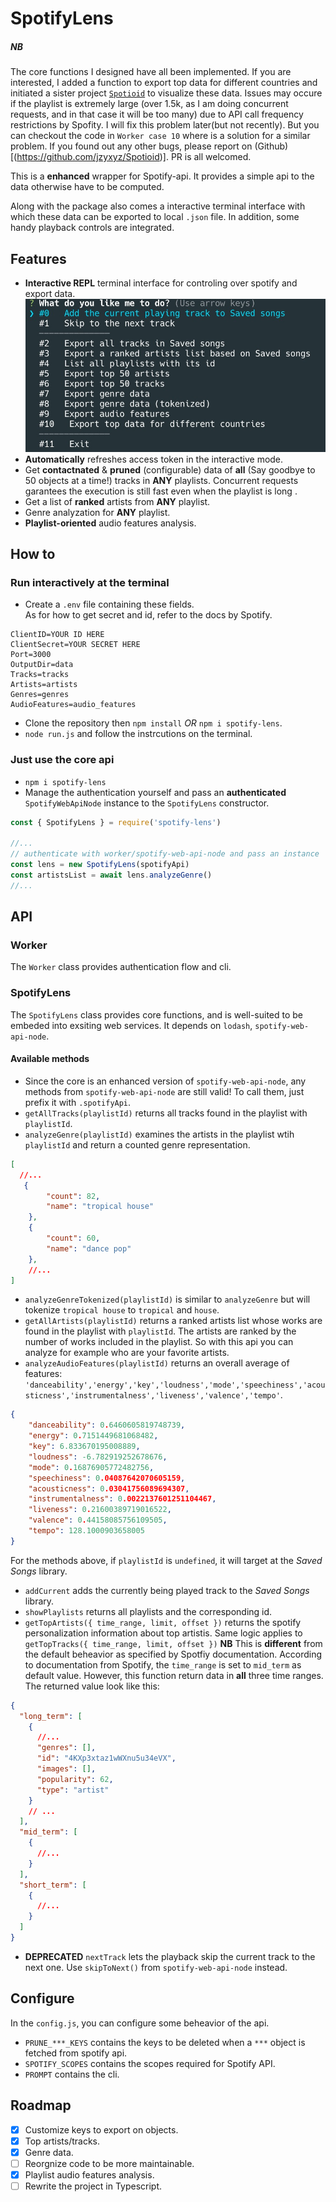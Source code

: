 # SpotifyLens

##### NB
The core functions I designed have all been implemented. 
If you are interested, I added a function to export top data for different countries and initiated a sister project [`Spotioid`](https://github.com/jzyxyz/Spotioid) to visualize these data. 
Issues may occure if the playlist is extremely large (over 1.5k, as I am doing concurrent requests, and in that case it will be too many) due to API call frequency restrictions by Spofity. I will fix this problem later(but not recently). But you can checkout the code in `Worker case 10` where is a solution for a similar problem.
If you found out any other bugs, please report on (Github)[(https://github.com/jzyxyz/Spotioid)]. PR is all welcomed. 


This is a **enhanced** wrapper for Spotify-api. It provides a simple api to the data otherwise have to be computed.

Along with the package also comes a interactive terminal interface with which these data can be exported to local `.json` file. In addition, some handy playback controls are integrated.

## Features

- **Interactive REPL** terminal interface for controling over spotify and export data.
![screenshot](terminal_screenshot.jpg)
- **Automatically** refreshes access token in the interactive mode. 
- Get **contactnated** & **pruned** (configurable) data of **all** (Say goodbye to 50 objects at a time!) tracks in **ANY** playlists. Concurrent requests garantees the execution is still fast even when the playlist is long .
- Get a list of **ranked** artists from **ANY** playlist. 
- Genre analyzation for **ANY** playlist.
- **Playlist-oriented** audio features analysis.

## How to

### Run interactively at the terminal

  - Create a `.env` file containing these fields.  
    As for how to get secret and id, refer to the docs by Spotify.
  ```
  ClientID=YOUR ID HERE
  ClientSecret=YOUR SECRET HERE
  Port=3000
  OutputDir=data
  Tracks=tracks
  Artists=artists 
  Genres=genres
  AudioFeatures=audio_features
  ```  
  - Clone the repository then `npm install`  *OR* `npm i spotify-lens`.
  - `node run.js` and follow the instrcutions on the terminal. 

### Just use the core api
   
  - `npm i spotify-lens` 
  - Manage the authentication yourself and pass an **authenticated** `SpotifyWebApiNode` instance to the `SpotifyLens` constructor.

  ```javascript
  const { SpotifyLens } = require('spotify-lens')

  //...
  // authenticate with worker/spotify-web-api-node and pass an instance
  const lens = new SpotifyLens(spotifyApi)
  const artistsList = await lens.analyzeGenre()
  //...

  ```

## API

### Worker

The `Worker` class provides authentication flow and cli.

### SpotifyLens

The `SpotifyLens` class provides core functions, and is well-suited to be embeded into exsiting web services. It depends on `lodash`, `spotify-web-api-node`. 

#### Available methods


- Since the core is an enhanced version of `spotify-web-api-node`, any methods from `spotify-web-api-node` are still valid! To call them, just prefix it with `.spotifyApi`. 
- `getAllTracks(playlistId)` returns all tracks found in the playlist with `playlistId`.
- `analyzeGenre(playlistId)` examines the artists in the playlist wtih `playlistId` and return a counted genre representation.
```json
[
  //...
   {
        "count": 82,
        "name": "tropical house"
    },
    {
        "count": 60,
        "name": "dance pop"
    },
    //...
]
```
- `analyzeGenreTokenized(playlistId)` is similar to `analyzeGenre` but will tokenize `tropical house` to `tropical` and `house`.
- `getAllArtists(playlistId)` returns a ranked artists list whose works are found in the playlist with `playlistId`. The artists are ranked by the number of works included in the playlist. So with this api you can analyze for example who are your favorite artists.
- `analyzeAudioFeatures(playlistId)` returns an overall average of features: `'danceability','energy','key','loudness','mode','speechiness','acousticness','instrumentalness','liveness','valence','tempo'`.
```json
{
    "danceability": 0.6460605819748739,
    "energy": 0.7151449681068482,
    "key": 6.833670195008889,
    "loudness": -6.782919252678676,
    "mode": 0.16876905772482756,
    "speechiness": 0.04087642070605159,
    "acousticness": 0.03041756089694307,
    "instrumentalness": 0.0022137601251104467,
    "liveness": 0.21600389719016522,
    "valence": 0.44158085756109505,
    "tempo": 128.1000903658005
}
```
  
  For the methods above, if `playlistId` is `undefined`, it will target at the _Saved Songs_ library.

- `addCurrent` adds the currently being played track to the _Saved Songs_ library.
- `showPlaylists` returns all playlists and the corresponding id.
- `getTopArtists({ time_range, limit, offset })` returns the spotify personalization information about top artistis. Same logic applies to `getTopTracks({ time_range, limit, offset })`
  **NB**
  This is **different** from the default beheavior as specified by Spotfiy documentation. According to documentation from Spotify, the `time_range` is set to `mid_term` as default value. However, this function return data in **all** three time ranges. The returned value look like this:
```json
{
  "long_term": [
    {
      //...
      "genres": [],
      "id": "4KXp3xtaz1wWXnu5u34eVX",
      "images": [],
      "popularity": 62,
      "type": "artist"
    }
    // ...
  ],
  "mid_term": [
    {
      //...
    }
  ],
  "short_term": [
    {
      //...
    }
  ]
}
```
- **DEPRECATED** `nextTrack` lets the playback skip the current track to the next one. Use `skipToNext()` from `spotify-web-api-node` instead. 





## Configure

In the `config.js`, you can configure some beheavior of the api.

- `PRUNE_***_KEYS` contains the keys to be deleted when a `***` object is fetched from spotify api.
- `SPOTIFY_SCOPES` contains the scopes required for Spotify API.
- `PROMPT` contains the cli.

## Roadmap

- [x] Customize keys to export on objects.
- [x] Top artists/tracks.
- [x] Genre data.
- [ ] Reorgnize code to be more maintainable.
- [x] Playlist audio features analysis.
- [ ] Rewrite the project in Typescript.
